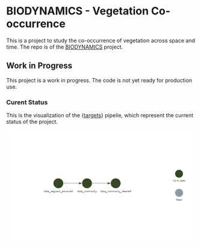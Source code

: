 # BIODYNAMICS -  Vegetation Co-occurrence

This is a project to study the co-occurrence of vegetation across space and time. The repo is of the [BIODYNAMICS](https://bit.ly/BIODYNAMICS) project.

## Work in Progress

This project is a work in progress. The code is not yet ready for production use.

### Curent Status

This is the visualization of the {[targets](https://docs.ropensci.org/targets/)} pipelie, which represent the current status of the project. 

![](/Outputs/Figures/project_status_static.png)